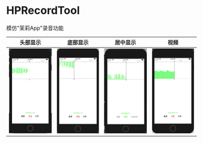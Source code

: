 # HPRecordTool


模仿"茉莉App"录音功能

|头部显示|底部显示|居中显示|视频|
|:--:|:--:|:--:|:--:|
|![头部](https://github.com/lanhaiyang/HPRecordTool/blob/main/README/3.png)|![底部](https://github.com/lanhaiyang/HPRecordTool/blob/main/README/4.png)|![居中](https://github.com/lanhaiyang/HPRecordTool/blob/main/README/5.png)|![图片](https://github.com/lanhaiyang/HPRecordTool/blob/main/README/2.png)|![视频](https://github.com/lanhaiyang/HPRecordTool/blob/main/README/video1.mp4)|

